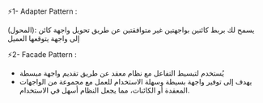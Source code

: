⚡1- Adapter Pattern :

(المحول): يسمح لك بربط كائنين بواجهتين غير متوافقتين عن طريق تحويل واجهة كائن إلى واجهة يتوقعها العميل

⚡2- Facade Pattern :
-  يُستخدم لتبسيط التفاعل مع نظام معقد عن طريق تقديم واجهة مبسطة
-  يهدف إلى توفير واجهة بسيطة وسهلة الاستخدام للعمل مع مجموعة من الواجهات المعقدة أو الكائنات، مما يجعل النظام أسهل في الاستخدام.
